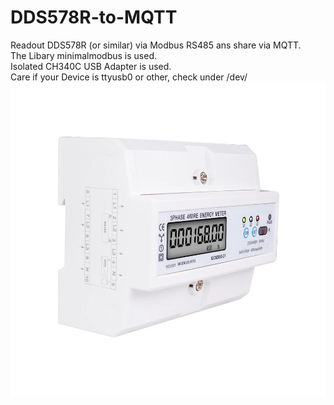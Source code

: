 # DDS578R-to-MQTT
Readout DDS578R (or similar) via Modbus RS485 ans share via MQTT.<br>
The Libary minimalmodbus is used.<br>
Isolated CH340C USB Adapter is used.<br>
Care if your Device is ttyusb0 or other, check under /dev/<br>
![meter](Meter.jpg )
